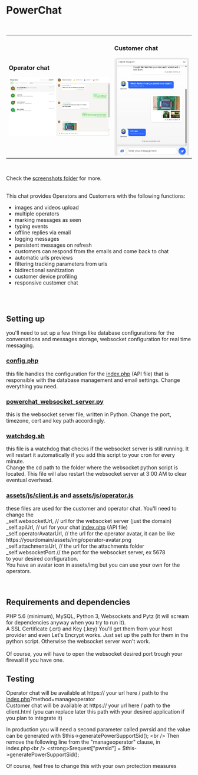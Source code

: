 <h1>PowerChat</h1>
<br />
<table>
  <td>
    <h3>Operator chat</h3>
    <img src="https://raw.githubusercontent.com/sorinbotirla/powerchat/refs/heads/main/screenshots/operator-chat.jpg" />
  </td>
  <td>
    <h3>Customer chat</h3>
    <img src="https://raw.githubusercontent.com/sorinbotirla/powerchat/refs/heads/main/screenshots/client-chat.jpg" />
  </td>
</table>
<br />

Check the <a href="https://github.com/sorinbotirla/powerchat/tree/main/screenshots">screenshots folder</a> for more.
<br />
<br />

This chat provides Operators and Customers with the following functions:
- images and videos upload
- multiple operators
- marking messages as seen
- typing events
- offline replies via email
- logging messages
- persistent messages on refresh
- customers can respond from the emails and come back to chat
- automatic urls previews
- filtering tracking parameters from urls
- bidirectional sanitization
- customer device profiling
- responsive customer chat
<br />
<br />


<h2>Setting up</h2>
you'll need to set up a few things like database configurations for the conversations and messages storage,
websocket configuration for real time messaging.

<h3><a href="https://github.com/sorinbotirla/powerchat/blob/main/config.php">config.php</a></h3>
this file handles the configuration for the <a href="https://github.com/sorinbotirla/powerchat/blob/main/index.php">index.php</a> (API file) that is responsible with the database management and email settings. Change everything you need.


<h3><a href="https://github.com/sorinbotirla/powerchat/blob/main/powerchat_websocket_server.py">powerchat_websocket_server.py</a></h3>
this is the websocket server file, written in Python. Change the port, timezone, cert and key path accordingly.

<h3><a href="https://github.com/sorinbotirla/powerchat/blob/main/watchdog.sh">watchdog.sh</a></h3>
this file is a watchdog that checks if the websocket server is still running. It will restart it automatically if you add this script to your cron for every minute.<br />
Change the cd path to the folder where the websocket python script is located. This file will also restart the websocket server at 3:00 AM to clear eventual overhead.

<h3><a href="https://github.com/sorinbotirla/powerchat/blob/main/assets/js/client.js">assets/js/client.js</a> and <a href="https://github.com/sorinbotirla/powerchat/blob/main/assets/js/operator.js">assets/js/operator.js</a></h3>
these files are used for the customer and operator chat. You'll need to change the <br />
_self.websocketUrl, // url for the websocket server (just the domain)<br />
_self.apiUrl, // url for your chat <a href="https://github.com/sorinbotirla/powerchat/blob/main/index.php">index.php</a> (API file)<br />
_self.operatorAvatarUrl, // the url for the operator avatar, it can be like https://yourdomain/assets/img/operator-avatar.png<br />
_self.attachmentsUrl, // the url for the attachments folder<br />
_self.websocketPort // the port for the websocket server, ex 5678<br />
to your desired configuration.<br />
You have an avatar icon in assets/img but you can use your own for the operators.<br />
<br />
<br />

<h2>Requirements and dependencies</h2>

PHP 5.6 (minimum), MySQL, Python 3, Websockets and Pytz (it will scream for dependencies anyway when you try to run it).<br />
A SSL Certificate (.crt) and Key (.key) You'll get them from your host provider and even Let's Encrypt works. Just set up the path for them in the python script. Otherwise the websocket server won't work.
<br /><br />
Of course, you will have to open the websocket desired port trough your firewall if you have one.

<h2>Testing</h2>
Operator chat will be available at https:// your url here / path to the <a href="https://github.com/sorinbotirla/powerchat/blob/main/index.php">index.php</a>?method=manageoperator<br />
Customer chat will be available at https:// your url here / path to the client.html (you can replace later this path with your desired application if you plan to integrate it)

In production you will need a second parameter called pwrsid and the value<br />
can be generated with $this->generatePowerSupportSid(); <br />
Then remove the following line from the "manageoperator" clause, in index.php<br />
<strong>$request["pwrsid"] = $this->generatePowerSupportSid();</strong><br />

Of course, feel free to change this with your own protection measures
